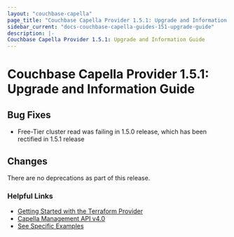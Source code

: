 ```yaml
---
layout: "couchbase-capella"
page_title: "Couchbase Capella Provider 1.5.1: Upgrade and Information Guide"
sidebar_current: "docs-couchbase-capella-guides-151-upgrade-guide"
description: |-
Couchbase Capella Provider 1.5.1: Upgrade and Information Guide
---
```



# Couchbase Capella Provider 1.5.1: Upgrade and Information Guide

## Bug Fixes

* Free-Tier cluster read was failing in 1.5.0 release, which has been rectified in 1.5.1 release

## Changes

There are no deprecations as part of this release.


### Helpful Links

- [Getting Started with the Terraform Provider](https://github.com/couchbasecloud/terraform-provider-couchbase-capella/blob/master/examples/getting_started)
- [Capella Management API v4.0](https://docs.couchbase.com/cloud/management-api-reference/index.html)
- [See Specific Examples](https://github.com/couchbasecloud/terraform-provider-couchbase-capella/blob/master/examples)